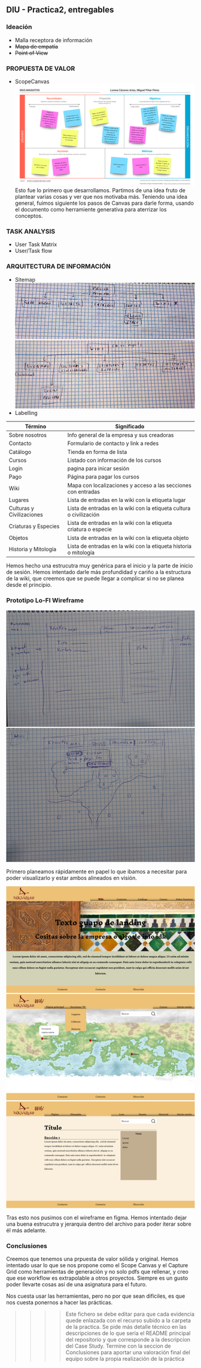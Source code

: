 ## DIU - Practica2, entregables

### Ideación 
* Malla receptora de información
* <strike>Mapa de empatía</strike>
* <strike>Point of View </strike>



### PROPUESTA DE VALOR
* ScopeCanvas
![Scope Canvas](../img/2bScopeCanvas.png)
Esto fue lo primero que desarrollamos. Partimos de una idea fruto de plantear varias cosas y ver que nos motivaba más. Teniendo una idea general, fuimos siguiente los pasos de Canvas para darle forma, usando el documento como herramiente generativa para aterrizar los conceptos.

### TASK ANALYSIS

* User Task Matrix 
* User/Task flow


### ARQUITECTURA DE INFORMACIÓN

* Sitemap
![Sitemap 1](../img/homepageIA.png) 
![Sitemap 2](../img/wikiIA.png) 
* Labelling

Término | Significado     
| ------------- | -------
  Sobre nosotros  | Info general de la empresa y sus creadoras
  Contacto | Formulario de contacto y link a redes
  Catálogo | Tienda en forma de lista 
  Cursos | Listado con información de los cursos
  Login | pagina para inicar sesión
  Pago | Página para pagar los cursos
  Wiki | Mapa con localizaciones y acceso a las secciones con entradas
  Lugares | Lista de entradas en la wiki con la etiqueta lugar
  Culturas y Civilizaciones | Lista de entradas en la wiki con la etiqueta cultura o civilización
  Criaturas y Especies | Lista de entradas en la wiki con la etiqueta criatura o especie
  Objetos | Lista de entradas en la wiki con la etiqueta objeto
  Historia y Mitología | Lista de entradas en la wiki con la etiqueta historia o mitología

Hemos hecho una estrucutra muy genérica para el inicio y la parte de inicio de sesión. Hemos intentado darle más profundidad y cariño a la estructura de la wiki, que creemos que se puede llegar a complicar si no se planea desde el principio.

### Prototipo Lo-FI Wireframe 
![Prototipo papel](../img/prototipo_entrada.jpeg) 
![Prototipo papel](../img/prototipo_wiki.jpeg)

Primero planeamos rápidamente en papel lo que ibamos a necesitar para poder visualizarlo y estar ambos alineados en visión.

![Wireframe figma Landing Page](../img/2d21LandingPage.png)
![Wireframe figma Wiki Main Page](../img/2d22WikiMainPage.png)
![Wireframe figma Wiki Page](../img/2d23WikiPage.png)

Tras esto nos pusimos con el wireframe en figma. Hemos intentado dejar una buena estrucutra y jerarquia dentro del archivo para poder iterar sobre él más adelante. 

### Conclusiones  
Creemos que tenemos una prpuesta de valor sólida y original. Hemos intentado usar lo que se nos propone como el Scope Canvas y el Capture Grid como herramientas de generación y no solo pdfs que rellenar, y creo que ese workflow es extrapolable a otros proyectos. Siempre es un gusto poder llevarte cosas así de una asignatura para el futuro.

Nos cuesta usar las herramientas, pero no por que sean difíciles, es que nos cuesta ponernos a hacer las prácticas.


>>>> Este fichero se debe editar para que cada evidencia quede enlazada con el recurso subido a la carpeta de la practica. Se pide más detalle técnico en las descripciones de lo que sería el README principal del repositorio y que corresponde a la descripcion del Case Study.
>>>> Termine con la seccion de Conclusiones para aportar una valoración final del equipo sobre la propia realización de la práctica
